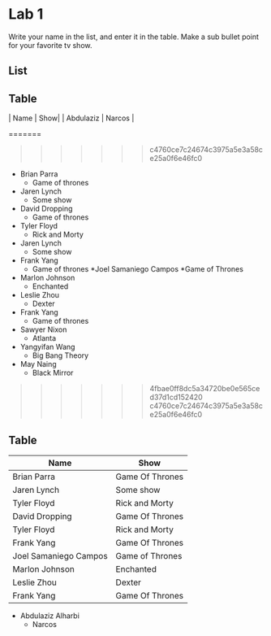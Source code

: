 # Lab 1
Write your name in the list, and enter it in the table. Make a sub bullet point for your favorite tv show.

## List

 
 
## Table
| Name | Show|
| Abdulaziz | Narcos |

=======
>>>>>>> c4760ce7c24674c3975a5e3a58ce25a0f6e46fc0
* Brian Parra
  * Game of thrones
* Jaren Lynch
  * Some show
* David Dropping
  * Game of thrones
* Tyler Floyd
    * Rick and Morty
* Jaren Lynch
  * Some show
* Frank Yang
  * Game of thrones
*Joel Samaniego Campos
	*Game of Thrones  
* Marlon Johnson
    * Enchanted
* Leslie Zhou
    * Dexter
* Frank Yang
  * Game of thrones
* Sawyer Nixon
  * Atlanta
* Yangyifan Wang
  * Big Bang Theory
* May Naing
    * Black Mirror
 
 
 
>>>>>>> 4fbae0ff8dc5a34720be0e565ced37d1cd152420
>>>>>>> c4760ce7c24674c3975a5e3a58ce25a0f6e46fc0
## Table
| Name | Show|
| ------------- | ------------- |
| Brian Parra     | Game Of Thrones|
| Jaren Lynch     | Some show|
| Tyler Floyd | Rick and Morty
| David Dropping     | Game Of Thrones|
| Tyler Floyd | Rick and Morty|
| Frank Yang     | Game Of Thrones|
|Joel Samaniego Campos | Game of Thrones|
| Marlon Johnson | Enchanted |
| Leslie Zhou | Dexter |
| Frank Yang   | Game Of Thrones|
* Abdulaziz Alharbi
  * Narcos
 
